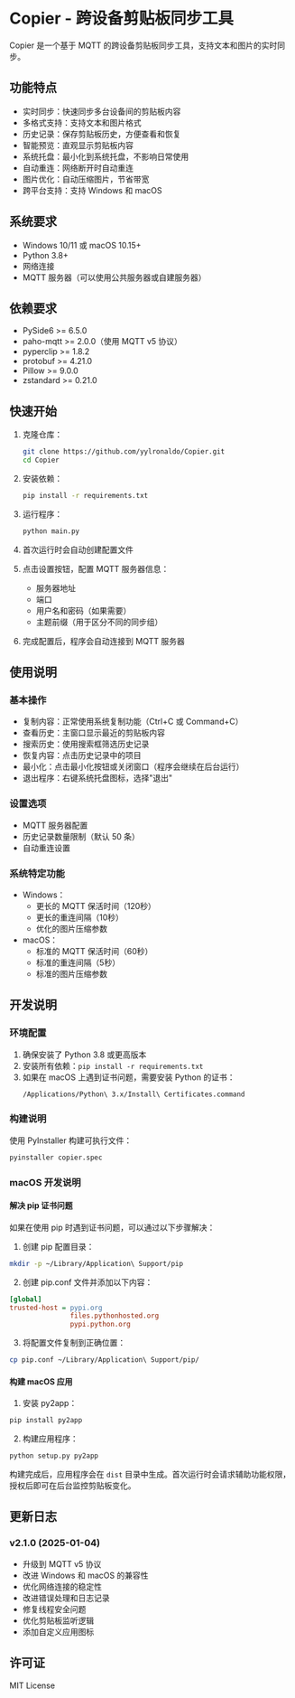 # Copier - 跨设备剪贴板同步工具

Copier 是一个基于 MQTT 的跨设备剪贴板同步工具，支持文本和图片的实时同步。

## 功能特点

- 实时同步：快速同步多台设备间的剪贴板内容
- 多格式支持：支持文本和图片格式
- 历史记录：保存剪贴板历史，方便查看和恢复
- 智能预览：直观显示剪贴板内容
- 系统托盘：最小化到系统托盘，不影响日常使用
- 自动重连：网络断开时自动重连
- 图片优化：自动压缩图片，节省带宽
- 跨平台支持：支持 Windows 和 macOS

## 系统要求

- Windows 10/11 或 macOS 10.15+
- Python 3.8+
- 网络连接
- MQTT 服务器（可以使用公共服务器或自建服务器）

## 依赖要求

- PySide6 >= 6.5.0
- paho-mqtt >= 2.0.0（使用 MQTT v5 协议）
- pyperclip >= 1.8.2
- protobuf >= 4.21.0
- Pillow >= 9.0.0
- zstandard >= 0.21.0

## 快速开始

1. 克隆仓库：
   ```bash
   git clone https://github.com/yylronaldo/Copier.git
   cd Copier
   ```

2. 安装依赖：
   ```bash
   pip install -r requirements.txt
   ```

3. 运行程序：
   ```bash
   python main.py
   ```

4. 首次运行时会自动创建配置文件

5. 点击设置按钮，配置 MQTT 服务器信息：
   - 服务器地址
   - 端口
   - 用户名和密码（如果需要）
   - 主题前缀（用于区分不同的同步组）

6. 完成配置后，程序会自动连接到 MQTT 服务器

## 使用说明

### 基本操作
- 复制内容：正常使用系统复制功能（Ctrl+C 或 Command+C）
- 查看历史：主窗口显示最近的剪贴板内容
- 搜索历史：使用搜索框筛选历史记录
- 恢复内容：点击历史记录中的项目
- 最小化：点击最小化按钮或关闭窗口（程序会继续在后台运行）
- 退出程序：右键系统托盘图标，选择"退出"

### 设置选项
- MQTT 服务器配置
- 历史记录数量限制（默认 50 条）
- 自动重连设置

### 系统特定功能
- Windows：
  - 更长的 MQTT 保活时间（120秒）
  - 更长的重连间隔（10秒）
  - 优化的图片压缩参数
- macOS：
  - 标准的 MQTT 保活时间（60秒）
  - 标准的重连间隔（5秒）
  - 标准的图片压缩参数

## 开发说明

### 环境配置
1. 确保安装了 Python 3.8 或更高版本
2. 安装所有依赖：`pip install -r requirements.txt`
3. 如果在 macOS 上遇到证书问题，需要安装 Python 的证书：
   ```bash
   /Applications/Python\ 3.x/Install\ Certificates.command
   ```

### 构建说明
使用 PyInstaller 构建可执行文件：
```bash
pyinstaller copier.spec
```

### macOS 开发说明

#### 解决 pip 证书问题

如果在使用 pip 时遇到证书问题，可以通过以下步骤解决：

1. 创建 pip 配置目录：
```bash
mkdir -p ~/Library/Application\ Support/pip
```

2. 创建 pip.conf 文件并添加以下内容：
```ini
[global]
trusted-host = pypi.org
               files.pythonhosted.org
               pypi.python.org
```

3. 将配置文件复制到正确位置：
```bash
cp pip.conf ~/Library/Application\ Support/pip/
```

#### 构建 macOS 应用

1. 安装 py2app：
```bash
pip install py2app
```

2. 构建应用程序：
```bash
python setup.py py2app
```

构建完成后，应用程序会在 `dist` 目录中生成。首次运行时会请求辅助功能权限，授权后即可在后台监控剪贴板变化。

## 更新日志

### v2.1.0 (2025-01-04)
- 升级到 MQTT v5 协议
- 改进 Windows 和 macOS 的兼容性
- 优化网络连接的稳定性
- 改进错误处理和日志记录
- 修复线程安全问题
- 优化剪贴板监听逻辑
- 添加自定义应用图标

## 许可证

MIT License
